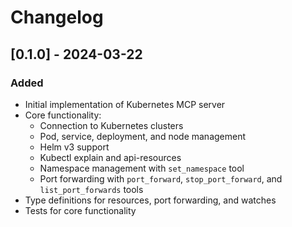 # Changelog

## [0.1.0] - 2024-03-22

### Added
- Initial implementation of Kubernetes MCP server
- Core functionality:
  - Connection to Kubernetes clusters
  - Pod, service, deployment, and node management
  - Helm v3 support
  - Kubectl explain and api-resources
  - Namespace management with `set_namespace` tool
  - Port forwarding with `port_forward`, `stop_port_forward`, and `list_port_forwards` tools
- Type definitions for resources, port forwarding, and watches
- Tests for core functionality 